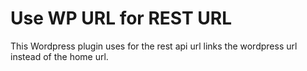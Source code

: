 # Use WP URL for REST URL
This Wordpress plugin uses for the rest api url links the wordpress url instead of the home url.